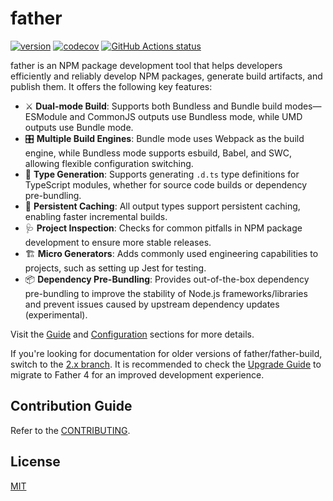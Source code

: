 # father

[![version](https://badgen.net/npm/v/father)](https://www.npmjs.com/package/father) [![codecov](https://codecov.io/gh/umijs/father/branch/master/graph/badge.svg)](https://codecov.io/gh/umijs/father) [![GitHub Actions status](https://github.com/umijs/father/workflows/CI/badge.svg)](https://github.com/umijs/father)

father is an NPM package development tool that helps developers efficiently and reliably develop NPM packages, generate build artifacts, and publish them. It offers the following key features:  

- ⚔️ **Dual-mode Build**: Supports both Bundless and Bundle build modes—ESModule and CommonJS outputs use Bundless mode, while UMD outputs use Bundle mode.  
- 🎛 **Multiple Build Engines**: Bundle mode uses Webpack as the build engine, while Bundless mode supports esbuild, Babel, and SWC, allowing flexible configuration switching.  
- 🔖 **Type Generation**: Supports generating `.d.ts` type definitions for TypeScript modules, whether for source code builds or dependency pre-bundling.  
- 🚀 **Persistent Caching**: All output types support persistent caching, enabling faster incremental builds.  
- 🩺 **Project Inspection**: Checks for common pitfalls in NPM package development to ensure more stable releases.  
- 🏗 **Micro Generators**: Adds commonly used engineering capabilities to projects, such as setting up Jest for testing.  
- 📦 **Dependency Pre-Bundling**: Provides out-of-the-box dependency pre-bundling to improve the stability of Node.js frameworks/libraries and prevent issues caused by upstream dependency updates (experimental).  

Visit the [Guide](./docs/guide/index.md) and [Configuration](./docs/config.md) sections for more details.  

If you're looking for documentation for older versions of father/father-build, switch to the [2.x branch](https://github.com/umijs/father/tree/2.x). It is recommended to check the [Upgrade Guide](./docs/guide/upgrading.md) to migrate to Father 4 for an improved development experience.  

## Contribution Guide  
Refer to the [CONTRIBUTING](./CONTRIBUTING.md).

## License

[MIT](./LICENSE)
